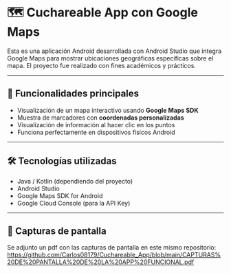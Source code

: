 # 🗺️ Cuchareable App con Google Maps

Esta es una aplicación Android desarrollada con Android Studio que integra Google Maps para mostrar ubicaciones geográficas específicas sobre el mapa. El proyecto fue realizado con fines académicos y prácticos.

---

## 🚀 Funcionalidades principales

- Visualización de un mapa interactivo usando **Google Maps SDK**
- Muestra de marcadores con **coordenadas personalizadas**
- Visualización de información al hacer clic en los puntos
- Funciona perfectamente en dispositivos físicos Android

---

## 🛠️ Tecnologías utilizadas

- Java / Kotlin (dependiendo del proyecto)
- Android Studio
- Google Maps SDK for Android
- Google Cloud Console (para la API Key)

---

## 📸 Capturas de pantalla

Se adjunto un pdf con las capturas de pantalla en este mismo repositorio: https://github.com/Carlos08179/Cuchareable_App/blob/main/CAPTURAS%20DE%20PANTALLA%20DE%20LA%20APP%20FUNCIONAL.pdf
